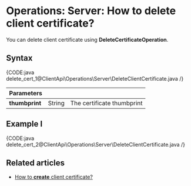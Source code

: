 # Operations: Server: How to delete client certificate?

You can delete client certificate using **DeleteCertificateOperation**. 

## Syntax

{CODE:java delete_cert_1@ClientApi\Operations\Server\DeleteClientCertificate.java /}

| Parameters | | |
| ------------- | ------------- | ----- |
| **thumbprint** | String | The certificate thumbprint |

## Example I

{CODE:java delete_cert_2@ClientApi\Operations\Server\DeleteClientCertificate.java /}

## Related articles

- [How to **create** client certificate?](../../../../client-api/operations/server-wide/certificates/create-client-certificate) 

